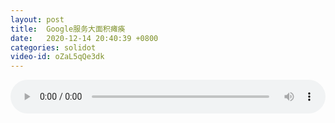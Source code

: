 ```yaml
---
layout: post
title:  Google服务大面积瘫痪
date:   2020-12-14 20:40:39 +0800
categories: solidot
video-id: oZaL5qQe3dk
---
```


<audio src="/assets/9aba39bce55f39696e0cf5449f58f3ee.mp3" style="width: 100%;" controls></audio>

